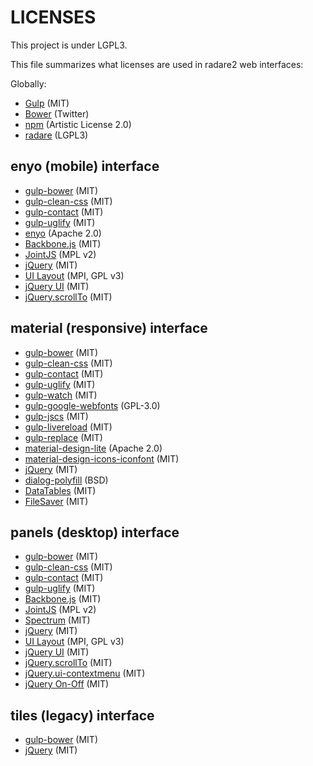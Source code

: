 LICENSES
========

This project is under LGPL3.

This file summarizes what licenses are used in radare2 web interfaces:

Globally:
* [Gulp](http://gulpjs.com/) (MIT)
* [Bower](http://bower.io/) (Twitter)
* [npm](https://www.npmjs.com/) (Artistic License 2.0)
* [radare](http://radare.org/) (LGPL3)

enyo (mobile) interface
--------------

* [gulp-bower](https://www.npmjs.com/package/gulp-bower) (MIT)
* [gulp-clean-css](https://www.npmjs.com/package/gulp-clean-css) (MIT)
* [gulp-contact](https://www.npmjs.com/package/gulp-concat) (MIT)
* [gulp-uglify](https://www.npmjs.com/package/gulp-uglify) (MIT)
* [enyo](http://enyojs.com/) (Apache 2.0)
* [Backbone.js](http://backbonejs.org/) (MIT)
* [JointJS](http://www.jointjs.com/) (MPL v2)
* [jQuery](https://jquery.com/) (MIT)
* [UI Layout](http://plugins.jquery.com/layout/) (MPI, GPL v3)
* [jQuery UI](https://jqueryui.com/) (MIT)
* [jQuery.scrollTo](https://github.com/flesler/jquery.scrollTo) (MIT)

material (responsive) interface
-----------

* [gulp-bower](https://www.npmjs.com/package/gulp-bower) (MIT)
* [gulp-clean-css](https://www.npmjs.com/package/gulp-clean-css) (MIT)
* [gulp-contact](https://www.npmjs.com/package/gulp-concat) (MIT)
* [gulp-uglify](https://www.npmjs.com/package/gulp-uglify) (MIT)
* [gulp-watch](https://www.npmjs.com/package/gulp-watch) (MIT)
* [gulp-google-webfonts](https://www.npmjs.com/package/gulp-google-webfonts) (GPL-3.0)
* [gulp-jscs](https://www.npmjs.com/package/gulp-jscs) (MIT)
* [gulp-livereload](https://www.npmjs.com/package/gulp-livereload) (MIT)
* [gulp-replace](https://www.npmjs.com/package/gulp-replace) (MIT)
* [material-design-lite](https://getmdl.io/) (Apache 2.0)
* [material-design-icons-iconfont](https://github.com/jossef/material-design-icons-iconfont) (MIT)
* [jQuery](https://jquery.com/) (MIT)
* [dialog-polyfill](https://github.com/GoogleChrome/dialog-polyfill) (BSD)
* [DataTables](https://datatables.net/) (MIT)
* [FileSaver](https://github.com/eligrey/FileSaver.js) (MIT)

panels (desktop) interface
-----------

* [gulp-bower](https://www.npmjs.com/package/gulp-bower) (MIT)
* [gulp-clean-css](https://www.npmjs.com/package/gulp-clean-css) (MIT)
* [gulp-contact](https://www.npmjs.com/package/gulp-concat) (MIT)
* [gulp-uglify](https://www.npmjs.com/package/gulp-uglify) (MIT)
* [Backbone.js](http://backbonejs.org/) (MIT)
* [JointJS](http://www.jointjs.com/) (MPL v2)
* [Spectrum](https://github.com/bgrins/spectrum/) (MIT)
* [jQuery](https://jquery.com/) (MIT)
* [UI Layout](http://plugins.jquery.com/layout/) (MPI, GPL v3)
* [jQuery UI](https://jqueryui.com/) (MIT)
* [jQuery.scrollTo](https://github.com/flesler/jquery.scrollTo) (MIT)
* [jQuery.ui-contextmenu](https://github.com/mar10/jquery-ui-contextmenu) (MIT)
* [jQuery On-Off](https://plugins.jquery.com/onoff/) (MIT)

tiles (legacy) interface
-----------

* [gulp-bower](https://www.npmjs.com/package/gulp-bower) (MIT)
* [jQuery](https://jquery.com/) (MIT)
